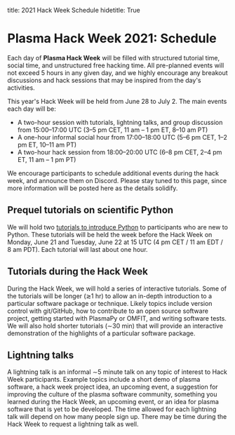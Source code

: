 title: 2021 Hack Week Schedule
hidetitle: True

# Plasma Hack Week 2021: Schedule

Each day of **Plasma Hack Week** will be filled with structured tutorial
time, social time, and unstructured free hacking time.  All pre-planned
events will not exceed 5 hours in any given day, and we highly encourage
any breakout discussions and hack sessions that may be inspired from the
day's activities.

This year's Hack Week will be held from June 28 to July 2.  The main 
events each day will be:

 * A two-hour session with tutorials, lightning talks, and group discussion
   from 15:00–17:00 UTC (3–5 pm CET, 11 am – 1 pm ET, 8–10 am PT)
 * A one-hour informal social hour from 17:00–18:00 UTC 
   (5–6 pm CET, 1–2 pm ET, 10–11 am PT)
 * A two-hour hack session from 18:00–20:00 UTC
   (6–8 pm CET, 2–4 pm ET, 11 am – 1 pm PT)
   
We encourage participants to schedule additional events during the hack
week, and announce them on Discord. Please stay tuned to this page,
since more information will be posted here as the details solidify.  

## Prequel tutorials on scientific Python

We will hold two [tutorials to introduce Python](../2021/python) to 
participants who are new to Python.  These tutorials will be held 
the week before the Hack Week on Monday, June 21 and Tuesday, June 22 at
15 UTC (4 pm CET / 11 am EDT / 8 am PDT).  Each tutorial will last about
one hour.

## Tutorials during the Hack Week

During the Hack Week, we will hold a series of interactive tutorials.
Some of the tutorials will be longer (≳1 hr) to allow an in-depth
introduction to a particular software package or technique.  Likely 
topics include version control with git/GitHub, how to contribute to an
open source software project, getting started with PlasmaPy or OMFIT,
and writing software tests.  We will also hold shorter tutorials 
(∼30 min) that will provide an interactive demonstration of the
highlights of a particular software package.

## Lightning talks

A lightning talk is an informal ∼5 minute talk on any topic of interest
to Hack Week participants.  Example topics include a short demo of plasma
software, a hack week project idea, an upcoming event, a suggestion for
improving the culture of the plasma software community, something you
learned during the Hack Week, an upcoming event, or an idea for plasma
software that is yet to be developed.  The time allowed for each
lightning talk will depend on how many people sign up.  There may be
time during the Hack Week to request a lightning talk as well.
